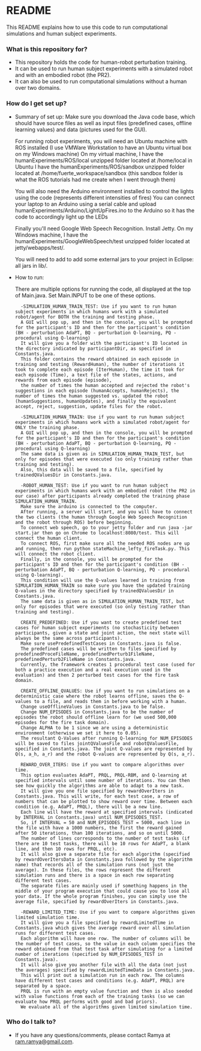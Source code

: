 # README #

This README explains how to use this code to run computational simulations and human subject experiments.

### What is this repository for? ###

* This repository holds the code for human-robot perturbation training.
* It can be used to run human subject experiments with a simulated robot and with an embodied robot (the PR2).
* It can also be used to run computational simulations without a human over two domains.

### How do I get set up? ###

* Summary of set up:
	Make sure you download the Java code base, which should have source files as well as input files (predefined cases, offline learning values) and data (pictures used for the GUI).
	
	For running robot experiments, you will need an Ubuntu machine with ROS installed (I use VMWare Workstation to have an Ubuntu virtual box on my Windows machine)
	On my virtual machine, I have the humanExperiments/ROS/local unzipped folder located at /home/local in Ubuntu
	I have the humanExperiments/ROS/sandbox unzipped folder located at /home/fuerte_workspace/sandbox (this sandbox folder is what the ROS tutorials had me create when I went through them)
	
	You will also need the Arduino environment installed to control the lights using the code (represents different intensities of fires)
	You can connect your laptop to an Arduino using a serial cable and upload humanExperiments/Arduino/LightUpFires.ino to the Arduino so it has the code to accordingly light up the LEDs
	
	Finally you'll need Google Web Speech Recognition. Install Jetty. On my Windows machine, I have the humanExperiments/GoogleWebSpeech/test unzipped folder located at jetty/webapps/test/.

	You will need to add to add some external jars to your project in Eclipse: all jars in lib/.
	
* How to run:

	There are multiple options for running the code, all displayed at the top of Main.java. Set Main.INPUT to be one of these options.
	
		-SIMULATION_HUMAN_TRAIN_TEST: Use if you want to run human subject experiments in which humans work with a simulated robot/agent for BOTH the training and testing phase.
		A GUI will pop up, and then in the console, you will be prompted for the participant's ID and then for the participant's condition (BH - perturbation AdaPT, BQ - perturbation Q-learning, PQ - procedural using Q-learning)
		It will give you a folder with the participant's ID located in the directory indicated by participantDir, as specified in Constants.java.
		This folder contains the reward obtained in each episode in training and testing (RewardHuman), the number of iterations it took to complete each episode (IterHuman), the time it took for each episode (Time), a text file of the states, actions, and rewards from each episode (episode), 
		the number of times the human accepted and rejected the robot's suggestions in each episode (humanAccepts, humanRejects), the number of times the human suggested vs. updated the robot (humanSuggestions, humanUpdates), and finally the equivalent accept, reject, suggestion, update files for the robot.
		
		-SIMULATION_HUMAN_TRAIN: Use if you want to run human subject experiments in which humans work with a simulated robot/agent for ONLY the training phase.
		A GUI will pop up, and then in the console, you will be prompted for the participant's ID and then for the participant's condition (BH - perturbation AdaPT, BQ - perturbation Q-learning, PQ - procedural using Q-learning)
		The same data is given as in SIMULATION_HUMAN_TRAIN_TEST, but only for episodes that were executed (so only training rather than training and testing).
		Also, this data will be saved to a file, specified by trainedQValuesDir in Constants.java.
		
		-ROBOT_HUMAN_TEST: Use if you want to run human subject experiments in which humans work with an embodied robot (the PR2 in our case) after participants already completed the training phase SIMULATION_HUMAN_TRAIN.
		Make sure the arduino is connected to the computer.
		After running, a server will start, and you will have to connect the two clients (the human through Google Web Speech Recognition and the robot through ROS) before beginning.
		To connect web speech, go to your jetty folder and run java -jar start.jar then go on Chrome to localhost:8080/test. This will connect the human client.
		To connect ROS, first make sure all the needed ROS nodes are up and running, then run python stateMachine_lefty_fireTask.py. This will connect the robot client.
		Finally, in the console, you will be prompted for the participant's ID and then for the participant's condition (BH - perturbation AdaPT, BQ - perturbation Q-learning, PQ - procedural using Q-learning).
		This condition will use the Q-values learned in training from SIMULATION_HUMAN_TRAIN so make sure you have the updated training Q-values in the directory specified by trainedQValuesDir in Constants.java.
		The same data is given as in SIMULATION_HUMAN_TRAIN_TEST, but only for episodes that were executed (so only testing rather than training and testing).

		CREATE_PREDEFINED: Use if you want to create predefined test cases for human subject experiments (no stochasticity between participants, given a state and joint action, the next state will always be the same across participants).
		Make sure usePredefinedTestCases in Constants.java is false.
		The predefined cases will be written to files specified by predefinedProceFileName, predefinedPerturb1FileName, predefinedPerturb2FileName in Constants.java. 
		Currently, the framework creates 1 procedural test case (used for both a practice execution and a real execution used in the evaluation) and then 2 perturbed test cases for the fire task domain.
		
		CREATE_OFFLINE_QVALUES: Use if you want to run simulations on a deterministic case where the robot learns offline, saves the Q-values to a file, and reads them in before working with a human.
		Change useOfflineValues in Constants.java to be false.
		Change NUM_EPISODES in Constants.java to be the number of episodes the robot should offline learn for (we used 500,000 episodes for the fire task domain).
		Change ALPHA to be 1 since we are using a deterministic environment (otherwise we set it here to 0.05).
		The resultant Q-Values after running Q-learning for NUM_EPISODES will be saved to files jointQValuesFile and robotQValuesFile, specified in Constants.java. The joint Q-values are represented by Q(s, a_h, a_r) and the robot Q-values are represented by Q(s, a_r).	
		
		REWARD_OVER_ITERS: Use if you want to compare algorithms over time.
		This option evaluates AdaPT, PRQL, PRQL-RBM, and Q-learning at specified intervals until some number of iterations. You can then see how quickly the algorithms are able to adapt to a new task.
		It will give you one file specified by rewardOverIters in Constants.java. This will write, for each test case, a row of numbers that can be plotted to show reward over time. Between each condition (e.g. AdaPT, PRQL), there will be a new line.
		Each line will have the reward at specified intervals (indicated by INTERVAL in Constants.java) until NUM_EPISODES_TEST.
		So, if INTERVAL = 50 and NUM_EPISODES_TEST = 5000, each line in the file with have a 1000 numbers, the first the reward gained after 50 iterations, than 100 iterations, and so on until 5000.
		The number of lines corresponds to the number of test tasks (if there are 10 test tasks, there will be 10 rows for AdaPT, a blank line, and then 10 rows for PRQL, etc).
		It will also give a separate file for each algorithm (specified by rewardOverItersData in Constants.java followed by the algorithm name) that records all of the simulation runs (not just the average). In these files, the rows represent the different simulation runs and there is a space in each row separating different test cases.
		The separate files are mainly used if something happens in the middle of your program execution that could cause you to lose all your data. If the whole program finishes, you can simply use the average file, specified by rewardOverIters in Constants.java.
		
		-REWARD_LIMITED_TIME: Use if you want to compare algorithms given limited simulation time.
		It will give you a file specified by rewardLimitedTime in Constants.java which gives the average reward over all simulation runs for different test cases.
		Each algorithm will have one row. The number of columns will be the number of test cases, so the value in each column specifies the reward obtained from that test task after simulating for a limited number of iterations (specified by NUM_EPISODES_TEST in Constants.java).
		It will also give you another file with all the data (not just the averages) specified by rewardLimitedTimeData in Constants.java.
		This will print out a simulation run in each row. The columns have different test cases and conditions (e.g. AdaPT, PRQL) are separated by a space.
		PRQL is run with an empty value function and then is also seeded with value functions from each of the training tasks (so we can evaluate how PRQL performs with good and bad priors).
		We evaluate all of the algorithms given limited simulation time.
		
### Who do I talk to? ###

* If you have any questions/comments, please contact Ramya at ram.ramya@gmail.com.